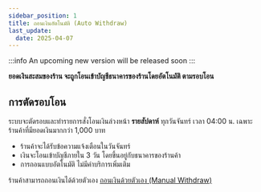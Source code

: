 ```yaml
---
sidebar_position: 1
title: ถอนเงินอัตโนมัติ (Auto Withdraw)
last_update:
  date: 2025-04-07
---
```


:::info
An upcoming new version will be released soon
:::

**ยอดเงินสะสมของร้าน จะถูกโอนเข้าบัญชีธนาคารของร้านโดยอัตโนมัติ ตามรอบโอน**
## การตัดรอบโอน
ระบบจะตัดรอบและทำรายการสั่งโอนเงินล่วงหน้า **รายสัปดาห์** ทุกวันจันทร์ เวลา 04:00 น. เฉพาะร้านค้าที่มียอดเงินมากกว่า 1,000 บาท
- ร้านค้าจะได้รับข้อความแจ้งเตือนในวันจันทร์
- เงินจะโอนเข้าบัญชีภายใน 3 วัน โดยขึ้นอยู่กับธนาคารของร้านค้า
- การถอนแบบอัตโนมัติ ไม่มีค่าบริการเพิ่มเติม

ร้านค้าสามารถถอนเงินได้ด้วยตัวเอง 
[ถอนเงินด้วยตัวเอง (Manual Withdraw)](docs/finance/seller-earning-withdraw/manual.md)
